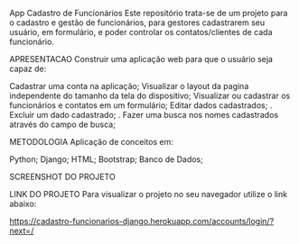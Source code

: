App Cadastro de Funcionários
Este repositório trata-se de um projeto para o cadastro e gestão de funcionários, para gestores cadastrarem seu usuário, em formulário, e poder controlar os contatos/clientes de cada funcionário.

APRESENTACAO
Construir uma aplicação web para que o usuário seja capaz de:

Cadastrar uma conta na aplicação;
Visualizar o layout da pagina independente do tamanho da tela do dispositivo;
Visualizar ou cadastrar os funcionários e contatos em um formulário;
Editar dados cadastrados; . Excluir um dado cadastrado; . Fazer uma busca nos nomes cadastrados através do campo de busca;

METODOLOGIA
Aplicação de conceitos em:

Python;
Django;
HTML;
Bootstrap;
Banco de Dados;

SCREENSHOT DO PROJETO


LINK DO PROJETO
Para visualizar o projeto no seu navegador utilize o link abaixo:

https://cadastro-funcionarios-django.herokuapp.com/accounts/login/?next=/
